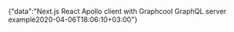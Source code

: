 {"data":"Next.js React Apollo client with Graphcool GraphQL server example2020-04-06T18:06:10+03:00"}
